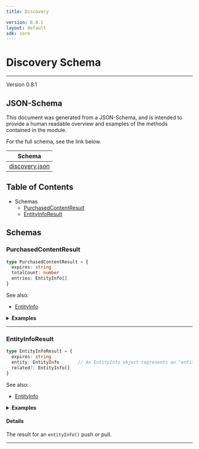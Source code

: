 ```yaml
---
title: Discovery

version: 0.8.1
layout: default
sdk: core
---
```

# Discovery Schema
---
Version 0.8.1


## JSON-Schema
This document was generated from a JSON-Schema, and is intended to provide a human readable overview and examples of the methods contained in the module.

For the full schema, see the link below.

| Schema |
|--------|
| [discovery.json](https://github.com/rdkcentral/firebolt-openrpc/blob/feature/badger-parity/src/schemas/discovery.json) |

## Table of Contents
 
 - Schemas
    - [PurchasedContentResult](#purchasedcontentresult)
    - [EntityInfoResult](#entityinforesult)


## Schemas

### PurchasedContentResult

```typescript
type PurchasedContentResult = {
  expires: string
  totalCount: number
  entries: EntityInfo[]
}
```

See also: 

 - [EntityInfo](../Entertainment/schemas/#entityinfo)


<details>
  <summary><b>Examples</b></summary>

```json
```

</details>




---

### EntityInfoResult

```typescript
type EntityInfoResult = {
  expires: string
  entity: EntityInfo       // An EntityInfo object represents an "entity" on the platform. Currently, only entities of type `program` are supported. `programType` must be supplied to identify the program type.
  related?: EntityInfo[]
}
```

See also: 

 - [EntityInfo](../Entertainment/schemas/#entityinfo)


<details>
  <summary><b>Examples</b></summary>

```json
```

</details>


#### Details

The result for an `entityInfo()` push or pull.


---


